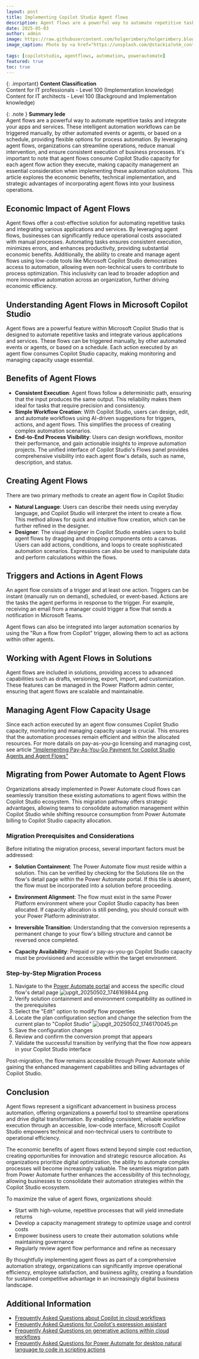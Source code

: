 ```yaml
---
layout: post
title: Implementing Copilot Studio Agent flows 
description: Agent flows are a powerful way to automate repetitive tasks and integrate your apps and services. These intelligent automation workflows can be triggered manually, by other automated events or agents, or based on a schedule, providing flexible options for process automation. By leveraging agent flows, organizations can streamline operations, reduce manual intervention, and ensure consistent execution of business processes.
date: 2025-05-03
author: admin
image: https://raw.githubusercontent.com/holgerimbery/holgerimbery.blog/main/holgerimbery/images/05/stackie-jia-12ea-y_1-UE-unsplash.jpg
image_caption: Photo by <a href="https://unsplash.com/@stackia?utm_content=creditCopyText&utm_medium=referral&utm_source=unsplash">Stackie Jia</a> on <a href="https://unsplash.com/photos/timelapse-photography-of-vehicle-tailights-in-street-with-lighted-post-beside-buildings-at-daytime-12ea-y_1-UE?utm_content=creditCopyText&utm_medium=referral&utm_source=unsplash">Unsplash</a>
      
tags: [copilotstudio, agentflows, automation, powerautomate]
featured: true
toc: true
---
```


{: .important} 
**Content Classification**   
Content for IT professionals - Level 100 (Implementation knowledge)   
Content for IT architects - Level 100 (Background and Implementation knowledge)   

{: .note } 
**Summary lede**  
Agent flows are a powerful way to automate repetitive tasks and integrate your apps and services. These intelligent automation workflows can be triggered manually, by other automated events or agents, or based on a schedule, providing flexible options for process automation. By leveraging agent flows, organizations can streamline operations, reduce manual intervention, and ensure consistent execution of business processes. It's important to note that agent flows consume Copilot Studio capacity for each agent flow action they execute, making capacity management an essential consideration when implementing these automation solutions. This article explores the economic benefits, technical implementation, and strategic advantages of incorporating agent flows into your business operations.

## Economic Impact of Agent Flows
Agent flows offer a cost-effective solution for automating repetitive tasks and integrating various applications and services. By leveraging agent flows, businesses can significantly reduce operational costs associated with manual processes. Automating tasks ensures consistent execution, minimizes errors, and enhances productivity, providing substantial economic benefits. Additionally, the ability to create and manage agent flows using low-code tools like Microsoft Copilot Studio democratizes access to automation, allowing even non-technical users to contribute to process optimization. This inclusivity can lead to broader adoption and more innovative automation across an organization, further driving economic efficiency.

## Understanding Agent Flows in Microsoft Copilot Studio
Agent flows are a powerful feature within Microsoft Copilot Studio that is designed to automate repetitive tasks and integrate various applications and services. These flows can be triggered manually, by other automated events or agents, or based on a schedule. Each action executed by an agent flow consumes Copilot Studio capacity, making monitoring and managing capacity usage essential.

## Benefits of Agent Flows
* **Consistent Execution**: Agent flows follow a deterministic path, ensuring that the input produces the same output. This reliability makes them ideal for tasks that require precision and consistency.
* **Simple Workflow Creation**: With Copilot Studio, users can design, edit, and automate workflows using AI-driven suggestions for triggers, actions, and agent flows. This simplifies the process of creating complex automation scenarios.
* **End-to-End Process Visibility**: Users can design workflows, monitor their performance, and gain actionable insights to improve automation projects. The unified interface of Copilot Studio's Flows panel provides comprehensive visibility into each agent flow's details, such as name, description, and status.

## Creating Agent Flows
There are two primary methods to create an agent flow in Copilot Studio:

* **Natural Language**: Users can describe their needs using everyday language, and Copilot Studio will interpret the intent to create a flow. This method allows for quick and intuitive flow creation, which can be further refined in the designer.
* **Designer**: The visual designer in Copilot Studio enables users to build agent flows by dragging and dropping components onto a canvas. Users can add actions, conditions, and loops to create sophisticated automation scenarios. Expressions can also be used to manipulate data and perform calculations within the flows.

## Triggers and Actions in Agent Flows
An agent flow consists of a trigger and at least one action. Triggers can be instant (manually run on demand), scheduled, or event-based. Actions are the tasks the agent performs in response to the trigger. For example, receiving an email from a manager could trigger a flow that sends a notification in Microsoft Teams.

Agent flows can also be integrated into larger automation scenarios by using the "Run a flow from Copilot" trigger, allowing them to act as actions within other agents.

## Working with Agent Flows in Solutions
Agent flows are included in solutions, providing access to advanced capabilities such as drafts, versioning, export, import, and customization. These features can be managed in the Power Platform admin center, ensuring that agent flows are scalable and maintainable.

## Managing Agent Flow Capacity Usage
Since each action executed by an agent flow consumes Copilot Studio capacity, monitoring and managing capacity usage is crucial. This ensures that the automation processes remain efficient and within the allocated resources.
For more datails on pay-as-you-go licensing and managing cost, see article ["Implementing Pay-As-You-Go Payment for Copilot Studio Agents and Agent Flows"](https://holgerimbery.blog/pay-as-you-go-payment-copilot-agents-agentflows)


## Migrating from Power Automate to Agent Flows

Organizations already implemented in Power Automate cloud flows can seamlessly transition these existing automations to agent flows within the Copilot Studio ecosystem. This migration pathway offers strategic advantages, allowing teams to consolidate automation management within Copilot Studio while shifting resource consumption from Power Automate billing to Copilot Studio capacity allocation.

### Migration Prerequisites and Considerations

Before initiating the migration process, several important factors must be addressed:

* **Solution Containment**: The Power Automate flow must reside within a solution. This can be verified by checking for the Solutions tile on the flow's detail page within the Power Automate portal. If this tile is absent, the flow must be incorporated into a solution before proceeding.

* **Environment Alignment**: The flow must exist in the same Power Platform environment where your Copilot Studio capacity has been allocated. If capacity allocation is still pending, you should consult with your Power Platform administrator.

* **Irreversible Transition**: Understanding that the conversion represents a permanent change to your flow's billing structure and cannot be reversed once completed.

* **Capacity Availability**: Prepaid or pay-as-you-go Copilot Studio capacity must be provisioned and accessible within the target environment.

### Step-by-Step Migration Process

1. Navigate to the [Power Automate portal](https://make.powerautomate.com/) and access the specific cloud flow's detail page
![upgit_20250502_1746169844.png](https://raw.githubusercontent.com/holgerimbery/holgerimbery.blog/main/holgerimbery/images/2025/05/upgit_20250502_1746169844.png)
2. Verify solution containment and environment compatibility as outlined in the prerequisites
3. Select the "Edit" option to modify flow properties
4. Locate the plan configuration section and change the selection from the current plan to "Copilot Studio"
![upgit_20250502_1746170045.pn](https://raw.githubusercontent.com/holgerimbery/holgerimbery.blog/main/holgerimbery/images/2025/05/upgit_20250502_1746170045.png)
5. Save the configuration changes
6. Review and confirm the conversion prompt that appears
7. Validate the successful transition by verifying that the flow now appears in your Copilot Studio interface

Post-migration, the flow remains accessible through Power Automate while gaining the enhanced management capabilities and billing advantages of Copilot Studio.


## Conclusion

Agent flows represent a significant advancement in business process automation, offering organizations a powerful tool to streamline operations and drive digital transformation. By enabling consistent, reliable workflow execution through an accessible, low-code interface, Microsoft Copilot Studio empowers technical and non-technical users to contribute to operational efficiency.

The economic benefits of agent flows extend beyond simple cost reduction, creating opportunities for innovation and strategic resource allocation. As organizations prioritize digital optimization, the ability to automate complex processes will become increasingly valuable. The seamless migration path from Power Automate further enhances the accessibility of this technology, allowing businesses to consolidate their automation strategies within the Copilot Studio ecosystem.

To maximize the value of agent flows, organizations should:
- Start with high-volume, repetitive processes that will yield immediate returns
- Develop a capacity management strategy to optimize usage and control costs
- Empower business users to create their automation solutions while maintaining governance
- Regularly review agent flow performance and refine as necessary

By thoughtfully implementing agent flows as part of a comprehensive automation strategy, organizations can significantly improve operational efficiency, employee satisfaction, and business agility, creating a foundation for sustained competitive advantage in an increasingly digital business landscape.

## Additional Information
* [Frequently Asked Questions about Copilot in cloud workflows](https://learn.microsoft.com/en-us/power-automate/faqs-copilot)
* [Frequently Asked Questions for Copilot's expression assistant](https://learn.microsoft.com/en-us/power-automate/faqs-copilot-expression-assistant)
* [Frequently Asked Questions on generative actions within cloud workflows](https://learn.microsoft.com/en-us/power-automate/faqs-generative-actions)
* [Frequently Asked Questions for Power Automate for desktop natural language to code in scripting actions](https://learn.microsoft.com/en-us/power-automate/faqs-copilot-nl-to-code)
